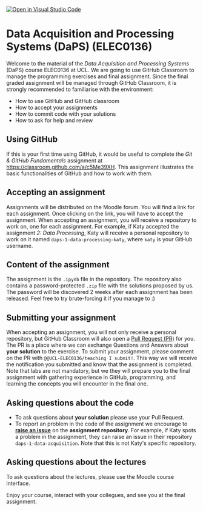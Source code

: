 [![Open in Visual Studio Code](https://classroom.github.com/assets/open-in-vscode-718a45dd9cf7e7f842a935f5ebbe5719a5e09af4491e668f4dbf3b35d5cca122.svg)](https://classroom.github.com/online_ide?assignment_repo_id=12898041&assignment_repo_type=AssignmentRepo)
# Data Acquisition and Processing Systems (DaPS) (ELEC0136)

Welcome to the material of the _Data Acquisition and Processing Systems_ (DaPS) course ELEC0136 at UCL.
We are going to use GitHub Classroom to manage the programming exercises and final assignment.
Since the final graded assignment will be managed through GitHub Classroom, it is strongly recommended to familiarise with the environment:
- How to use GitHub and GitHub classroom
- How to accept your assignments
- How to commit code with your solutions
- How to ask for help and review


## Using GitHub
If this is your first time using GitHub, it would be useful to complete the _Git & GitHub Fundamentals_ assignment at https://classroom.github.com/a/c5Me39XH.
This assignment illustrates the basic functionalities of GitHub and how to work with them.


## Accepting an assignment
Assignments will be distributed on the Moodle forum. You will find a link for each assignment. Once clicking on the link, you will have to accept the assignment. 
When accepting an assignment, you will receive a repository to work on, one for each assignment.
For example, if Katy accepted the assignment _2: Data Processing_, Katy will receive a personal repository to work on it named `daps-1-data-processing-katy`, where `katy` is your GitHub username.


## Content of the assignment
The assignment is the `.ipynb` file in the repository. The repository also contains a password-protected `.zip` file with the solutions proposed by us.
The password will be discovered 2 weeks after each assignment has been released. Feel free to try brute-forcing it if you manage to :)


## Submitting your assignment
When accepting an assignment, you will not only receive a personal repository, but GitHub Classroom will also open a [Pull Request (PR)](https://docs.github.com/en/github/collaborating-with-pull-requests/proposing-changes-to-your-work-with-pull-requests/about-pull-requests) for you. 
The PR is a place where we can exchange Questions and Answers about __your solution__ to the exercise.
To submit your assignment, please comment on the PR with `@@UCL-ELEC0136/teaching I submit!`. This way we will receive the notification you submitted and know that the assignment is completed.
Note that labs are not mandatory, but we they will prepare you to the final assignment with gathering experience in GitHub, programming, and learning the concepts you will encounter in the final one.


## Asking questions about the code
- To ask questions about __your solution__ please use your Pull Request.
- To report an problem in the code of the assignment we encourage to [__raise an issue__](https://docs.github.com/en/issues/tracking-your-work-with-issues/creating-an-issue) on the __assignment repository__. For example, if Katy spots a problem in the assignment, they can raise an issue in their repository `daps-1-data-acquisition`. Note that this is not Katy's specific repository.  


## Asking questions about the lectures
To ask questions about the lectures, please use the Moodle course interface.


Enjoy your course, interact with your collegues, and see you at the final assignment.

